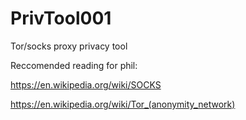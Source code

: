 # PrivTool001
Tor/socks proxy privacy tool


Reccomended reading for phil:


https://en.wikipedia.org/wiki/SOCKS


https://en.wikipedia.org/wiki/Tor_(anonymity_network)
